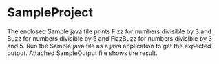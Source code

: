 # SampleProject
The enclosed Sample java file prints Fizz for numbers divisible by 3 and Buzz for numbers divisible by 5 and FizzBuzz for numbers divisible by 3 and 5.
Run the Sample.java file as a java application to get the expected output.
Attached SampleOutput file shows the result.
